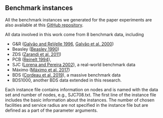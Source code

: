 
## Benchmark instances
All the benchmark instances we generated for the paper experiments are also available at this [GitHub repository](https://github.com/HWangUPV/MCLP). 

All data involved in this work come from 8 benchmark data, including 
- G&R ([Galvão and ReVelle 1996](https://doi.org/10.1016/S0966-8349%2897%2983342-6), [Galvão et al. 2000](https://doi.org/10.1016/S0377-2217%2899%2900171-X))
- Beasley ([Beasley 1990](https://www.tandfonline.com/doi/abs/10.1057/jors.1990.166))
- ZDS ([Zarandi et al. 2011](https://www.sciencedirect.com/science/article/pii/S1026309811002100))
- PCB ([Reinelt 1994](http://dx.doi.org/10.5772/5583)),
- SJC ([Lorena and Pereira 2002](https://citeseerx.ist.psu.edu/document?repid=rep1&type=pdf&doi=75515a186e951958f8ed4a90362338f6b0646746)), a real-world benchmark data
- Máximo ([Máximo et al. 2017](https://www.sciencedirect.com/science/article/abs/pii/S0305054816302131))
- BDS ([Cordeau et al. 2019](https://www.sciencedirect.com/science/article/abs/pii/S0377221718310737)), a massive benchmark data
- BDS1000, another BDS data extended in this research.

Each instance file contains information on nodes and is named with the data set and number of nodes, e.g., SJC708.txt. 
The first line of the instance file includes the basic information about the instances. 
The number of chosen facilities and service radius are not specified in the instance file but are defined as a part of the parameter arguments.
